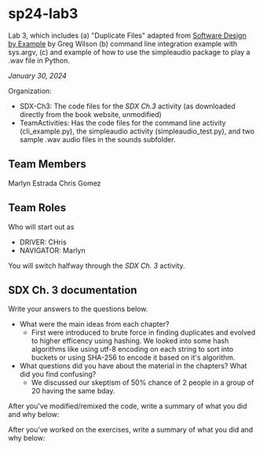 # sp24-lab3
Lab 3, which includes (a) "Duplicate Files" adapted from [Software Design by Example](https://third-bit.com/sdxpy/) by Greg Wilson (b) command line integration example with sys.argv, (c) and example of how to use the simpleaudio package to play a .wav file in Python.

_January 30, 2024_

Organization:
* SDX-Ch3: The code files for the _SDX Ch.3_ activity (as downloaded directly from the book website, unmodified) 
* TeamActivities: Has the code files for the command line activity (cli_example.py), the simpleaudio activity (simpleaudio_test.py), and two sample .wav audio files in the sounds subfolder.

## Team Members
Marlyn Estrada
Chris Gomez

## Team Roles
Who will start out as
* DRIVER: CHris
* NAVIGATOR: Marlyn

You will switch halfway through the _SDX Ch. 3_ activity.

## SDX Ch. 3 documentation

Write your answers to the questions below.

* What were the main ideas from each chapter?
  * First were introduced to brute force in finding duplicates and evolved to higher efficency using hashing. We looked into some hash algorithms like using utf-8 encoding on each string to sort into buckets or using SHA-256 to encode it     based on it's algorithm.
* What questions did you have about the material in the chapters? What did you find confusing?
  * We discussed our skeptism of 50% chance of 2 people in a group of 20 having the same bday.   

After you've modified/remixed the code, write a summary of what you did and why below:

After you've worked on the exercises, write a summary of what you did and why below:




